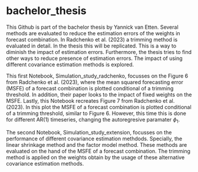# bachelor_thesis
This Github is part of the bachelor thesis by Yannick van Etten. 
Several methods are evaluated to reduce the estimation errors of the weights in forecast combination. In Radchenko et al. (2023) a trimming method is evaluated in detail. 
In the thesis this will be replicated. This is a way to diminish the impact of estimation errors. Furthermore, the thesis tries to find other ways to reduce presence of 
estimation errors. The impact of using different covariance estimation methods is explored.

This first Notebook, Simulation_study_radchenko, focusses on the Figure 6 from Radchenko et al. (2023), where the mean squared forecasting error (MSFE) 
of a forecast combination is plotted conditional of a trimming threshold. In addition, their paper looks to the impact of fixed weights on the MSFE. Lastly, 
this Notebook recreates Figure 7 from Radchenko et al. (2023). In this plot the MSFE of a forecast combination is plotted conditional of a trimming threshold, 
similar to Figure 6. However, this time this is done for different AR(1) timeseries, changing the autoregresive paramater $\phi_1$. 

The second Notebook, Simulation_study_extension, focusses on the performance of different covariance estimation methdods. Specially, the linear shrinkage method and the 
factor model method. These methods are evaluated on the hand of the MSFE of a forecast combination. The trimming method is applied on the weights obtain by the usage of 
these alternative covariance estimation methods.
